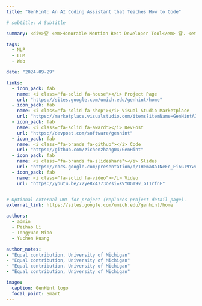```yaml
---
title: "GenHint: An AI Coding Assistant that Teaches How to Code"

# subtitle: A Subtitle

summary: <div>🏆 <em>Honorable Mention Best Developer Tool</em> 🏆. <em>MHacks 17, 2024</em></div><div><p style=color:gray><b>Zichen Zhang</b>*, Peihao Li*, Tongyuan Miao*, Yuchen Huang*.<br></p></div>Unlike conventional AI coding assistants like GitHub Copilot, GenHint does not give you codes directly. Instead, it generates code templates with "TODO" comments and explains each subproblem for you. It's powered by Llama 3 70B hosted on Groq. Published as a VS Code Extension and easy to download, it will be a great companion for your coding workflow.

tags:
  - NLP
  - LLM
  - Web

date: "2024-09-29"

links:
  - icon_pack: fab
    name: <i class="fa-solid fa-house"></i> Project Page
    url: "https://sites.google.com/umich.edu/genhint/home"
  - icon_pack: fab
    name: <i class="fa-solid fa-shop"></i> Visual Studio Marketplace
    url: "https://marketplace.visualstudio.com/items?itemName=GenHintAI.genhint"
  - icon_pack: fab
    name: <i class="fa-solid fa-award"></i> DevPost
    url: "https://devpost.com/software/genhint"
  - icon_pack: fab
    name: <i class="fa-brands fa-github"></i> Code
    url: "https://github.com/zichenzhang04/GenHint"
  - icon_pack: fab
    name: <i class="fa-brands fa-slideshare"></i> Slides
    url: "https://docs.google.com/presentation/d/1Hema8aINeFc_Ei6GI9Ywr5kVhC1Pzar6dIe9H8K3xzc/edit?usp=sharing"
  - icon_pack: fab
    name: <i class="fa-solid fa-video"></i> Video
    url: "https://youtu.be/72yeRx4773o?si=XVYOGT9v_GI1rfnF"


# Optional external URL for project (replaces project detail page).
external_link: https://sites.google.com/umich.edu/genhint/home

authors:
  - admin
  - Peihao Li
  - Tongyuan Miao
  - Yuchen Huang

author_notes:
- "Equal contribution, University of Michigan"
- "Equal contribution, University of Michigan"
- "Equal contribution, University of Michigan"
- "Equal contribution, University of Michigan"

image:
  caption: GenHint logo
  focal_point: Smart
---
```

